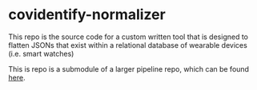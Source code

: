 # covidentify-normalizer

This repo is the source code for a custom written tool that is designed to flatten JSONs that exist within a relational database of wearable devices (i.e. smart watches)

This is repo is a submodule of a larger pipeline repo, which can be found [here](https://gitlab.oit.duke.edu/mids-capstone-projects/2020-2021/mids-covidentify).
